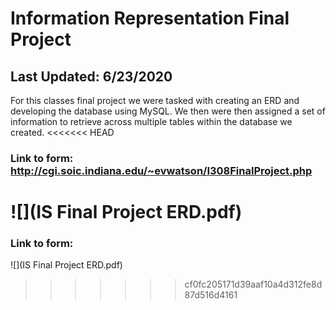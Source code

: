# Information Representation Final Project
## Last Updated: 6/23/2020
For this classes final project we were tasked with creating an ERD and developing the database using MySQL. We then were then assigned a set of information to retrieve across multiple tables within the database we created. 
<<<<<<< HEAD
### Link to form: http://cgi.soic.indiana.edu/~evwatson/I308FinalProject.php 
![](IS Final Project ERD.pdf) 
=======
### Link to form:  
![](IS Final Project ERD.pdf) 
>>>>>>> cf0fc205171d39aaf10a4d312fe8d87d516d4161

